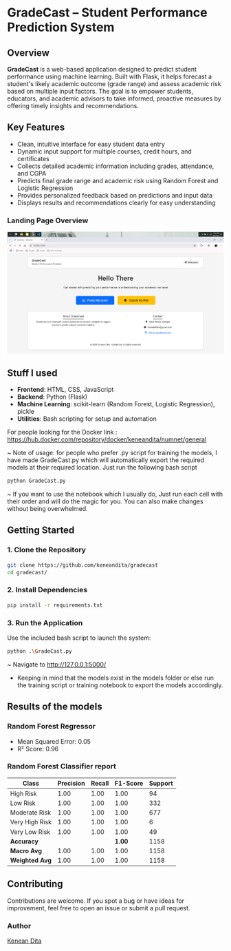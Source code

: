 # GradeCast – Student Performance Prediction System

## Overview

**GradeCast** is a web-based application designed to predict student performance using machine learning. Built with Flask, it helps forecast a student's likely academic outcome (grade range) and assess academic risk based on multiple input factors. The goal is to empower students, educators, and academic advisors to take informed, proactive measures by offering timely insights and recommendations.

## Key Features

* Clean, intuitive interface for easy student data entry
* Dynamic input support for multiple courses, credit hours, and certificates
* Collects detailed academic information including grades, attendance, and CGPA
* Predicts final grade range and academic risk using Random Forest and Logistic Regression
* Provides personalized feedback based on predictions and input data
* Displays results and recommendations clearly for easy understanding

### Landing Page Overview

![Landing Page overview](assets/LP.png)

## Stuff I used

* **Frontend**: HTML, CSS, JavaScript
* **Backend**: Python (Flask)
* **Machine Learning**: scikit-learn (Random Forest, Logistic Regression), pickle
* **Utilities**: Bash scripting for setup and automation

For people looking for the Docker link : <https://hub.docker.com/repository/docker/keneandita/numnet/general>

~ Note of usage: for people who prefer .py script for training the models, I have made GradeCast.py which will automatically export the required models at their required location. Just run the following bash script

```bash
python GradeCast.py
```

~ If you want to use the notebook which I usually do, Just run each cell with their order and will do the magic for you. You can also make changes without being overwhelmed.

## Getting Started

### 1. Clone the Repository

```bash
git clone https://github.com/keneandita/gradecast
cd gradecast/
```

### 2. Install Dependencies

```bash
pip install -r requirements.txt
```

### 3. Run the Application

Use the included bash script to launch the system:

```bash
python .\GradeCast.py
```

~ Navigate to <http://127.0.0.1:5000/>

* Keeping in mind that the models exist in the models folder or else run the training script or training notebook to export the models accordingly.

## Results of the models

### Random Forest Regressor

* Mean Squared Error: 0.05
* R² Score: 0.96

### Random Forest Classifier report

| Class          | Precision | Recall | F1-Score | Support |
|----------------|-----------|--------|----------|---------|
| High Risk      | 1.00      | 1.00   | 1.00     | 94      |
| Low Risk       | 1.00      | 1.00   | 1.00     | 332     |
| Moderate Risk  | 1.00      | 1.00   | 1.00     | 677     |
| Very High Risk | 1.00      | 1.00   | 1.00     | 6       |
| Very Low Risk  | 1.00      | 1.00   | 1.00     | 49      |
| **Accuracy**   |           |        | **1.00** | 1158    |
| **Macro Avg**  | 1.00      | 1.00   | 1.00     | 1158    |
| **Weighted Avg**| 1.00     | 1.00   | 1.00     | 1158    |

## Contributing

Contributions are welcome. If you spot a bug or have ideas for improvement, feel free to open an issue or submit a pull request.

### Author

[Kenean Dita](https://github.com/keneandita/)
